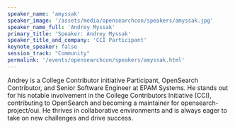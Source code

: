 ```yaml
---
speaker_name: 'amyssak'
speaker_image: '/assets/media/opensearchcon/speakers/amyssak.jpg'
speaker_name_full: 'Andrey Myssak'
primary_title: 'Speaker: Andrey Myssak'
speaker_title_and_company: 'CCI Participant'
keynote_speaker: false
session_track: "Community"
permalink: '/events/opensearchcon/speakers/amyssak.html'
---
```

Andrey is a College Contributor initiative Participant, OpenSearch Contributor, and Senior Software Engineer at EPAM Systems. He stands out for his notable involvement in the College Contributors Initiative (CCI), contributing to OpenSearch and becoming a maintainer for opensearch-project/oui. He thrives in collaborative environments and is always eager to take on new challenges and drive success.
